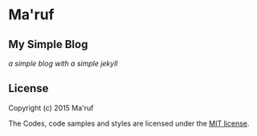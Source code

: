 # Ma'ruf
My Simple Blog
----
*a simple blog with a simple jekyll*

## License

Copyright (c) 2015 Ma'ruf

The Codes, code samples and styles are licensed under the [MIT license](LICENSE.md).
